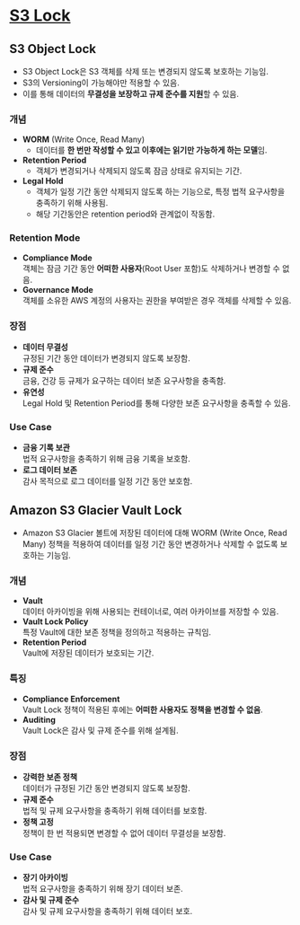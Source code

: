 # [S3 Lock](https://docs.aws.amazon.com/ko_kr/AmazonS3/latest/userguide/object-lock.html)

## S3 Object Lock

* S3 Object Lock은 S3 객체를 삭제 또는 변경되지 않도록 보호하는 기능임.
* S3의 Versioning이 가능해야만 적용할 수 있음.  
* 이를 통해 데이터의 **무결성을 보장하고 규제 준수를 지원**할 수 있음.

### 개념

* **WORM** (Write Once, Read Many)  
  * 데이터를 **한 번만 작성할 수 있고 이후에는 읽기만 가능하게 하는 모델**임.
* **Retention Period**  
  * 객체가 변경되거나 삭제되지 않도록 잠금 상태로 유지되는 기간.
* **Legal Hold**  
  * 객체가 일정 기간 동안 삭제되지 않도록 하는 기능으로, 특정 법적 요구사항을 충족하기 위해 사용됨.
  * 해당 기간동안은 retention period와 관계없이 작동함.

### Retention Mode

* **Compliance Mode**  
객체는 잠금 기간 동안 **어떠한 사용자**(Root User 포함)도 삭제하거나 변경할 수 없음.
* **Governance Mode**  
객체를 소유한 AWS 계정의 사용자는 권한을 부여받은 경우 객체를 삭제할 수 있음.

### 장점

* **데이터 무결성**  
규정된 기간 동안 데이터가 변경되지 않도록 보장함.
* **규제 준수**  
금융, 건강 등 규제가 요구하는 데이터 보존 요구사항을 충족함.
* **유연성**  
Legal Hold 및 Retention Period를 통해 다양한 보존 요구사항을 충족할 수 있음.

### Use Case

* **금융 기록 보관**  
법적 요구사항을 충족하기 위해 금융 기록을 보호함.
* **로그 데이터 보존**  
감사 목적으로 로그 데이터를 일정 기간 동안 보호함.

## Amazon S3 Glacier Vault Lock

* Amazon S3 Glacier 볼트에 저장된 데이터에 대해 WORM (Write Once, Read Many) 정책을 적용하여 데이터를 일정 기간 동안 변경하거나 삭제할 수 없도록 보호하는 기능임.

### 개념

* **Vault**  
데이터 아카이빙을 위해 사용되는 컨테이너로, 여러 아카이브를 저장할 수 있음.
* **Vault Lock Policy**  
특정 Vault에 대한 보존 정책을 정의하고 적용하는 규칙임.
* **Retention Period**  
Vault에 저장된 데이터가 보호되는 기간.

### 특징

* **Compliance Enforcement**  
Vault Lock 정책이 적용된 후에는 **어떠한 사용자도 정책을 변경할 수 없음**.
* **Auditing**  
Vault Lock은 감사 및 규제 준수를 위해 설계됨.

### 장점

* **강력한 보존 정책**  
데이터가 규정된 기간 동안 변경되지 않도록 보장함.
* **규제 준수**  
법적 및 규제 요구사항을 충족하기 위해 데이터를 보호함.
* **정책 고정**  
정책이 한 번 적용되면 변경할 수 없어 데이터 무결성을 보장함.

### Use Case

* **장기 아카이빙**  
법적 요구사항을 충족하기 위해 장기 데이터 보존.
* **감사 및 규제 준수**  
감사 및 규제 요구사항을 충족하기 위해 데이터 보호.